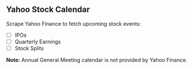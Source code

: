 ## Yahoo Stock Calendar

Scrape Yahoo Finance to fetch upcoming stock events:

- [ ] IPOs
- [ ] Quarterly Earnings
- [ ] Stock Splits

**Note:** Annual General Meeting calendar is not provided by Yahoo Finance.
